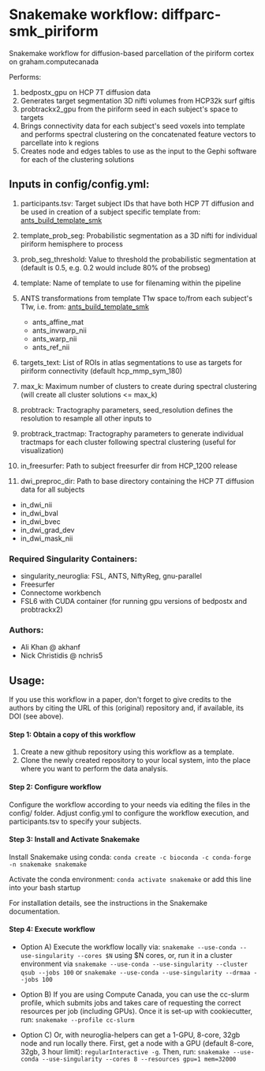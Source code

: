 # **Snakemake workflow: diffparc-smk_piriform**

Snakemake workflow for diffusion-based parcellation of the piriform cortex on graham.computecanada

Performs: 
1. bedpostx_gpu on HCP 7T diffusion data
2. Generates target segmentation 3D nifti volumes from HCP32k surf giftis
3. probtrackx2_gpu from the piriform seed in each subject's space to targets
4. Brings connectivity data for each subject's seed voxels into template and performs spectral clustering on the concatenated feature vectors to parcellate into k regions
5. Creates node and edges tables to use as the input to the Gephi software for each of the clustering solutions

## Inputs in config/config.yml:
1. participants.tsv: Target subject IDs that have both HCP 7T diffusion and be used in creation of a subject specific template from: [ants_build_template_smk](https://github.com/akhanf/ants_build_template_smk) 
2. template_prob_seg: Probabilistic segmentation as a 3D nifti for individual piriform hemisphere to process
3. prob_seg_threshold: Value to threshold the probabilistic segmentation at (default is 0.5, e.g. 0.2 would include 80% of the probseg)
4. template: Name of template to use for filenaming within the pipeline
5. ANTS transformations from template T1w space to/from each subject's T1w, i.e. from: [ants_build_template_smk](https://github.com/akhanf/ants_build_template_smk)
 
   * ants_affine_mat
   * ants_invwarp_nii
   * ants_warp_nii
   * ants_ref_nii

6. targets_text: List of ROIs in atlas segmentations to use as targets for piriform connectivity (default hcp_mmp_sym_180)
7. max_k: Maximum number of clusters to create during spectral clustering (will create all cluster solutions <= max_k)
8. probtrack: Tractography parameters, seed_resolution defines the resolution to resample all other inputs to
9. probtrack_tractmap: Tractography parameters to generate individual tractmaps for each cluster following spectral clustering (useful for visualization)
10. in_freesurfer: Path to subject freesurfer dir from HCP_1200 release
11. dwi_preproc_dir: Path to base directory containing the HCP 7T diffusion data for all subjects

   * in_dwi_nii
   * in_dwi_bval
   * in_dwi_bvec
   * in_dwi_grad_dev
   * in_dwi_mask_nii

### Required Singularity Containers:
* singularity_neuroglia: FSL, ANTS, NiftyReg, gnu-parallel
* Freesurfer
* Connectome workbench
* FSL6 with CUDA container (for running gpu versions of bedpostx and probtrackx2)

### Authors:
* Ali Khan @ akhanf
* Nick Christidis @ nchris5

## Usage:
If you use this workflow in a paper, don't forget to give credits to the authors by citing the URL of this (original) repository and, if available, its DOI (see above).

#### Step 1: Obtain a copy of this workflow
1. Create a new github repository using this workflow as a template.
2. Clone the newly created repository to your local system, into the place where you want to perform the data analysis.

#### Step 2: Configure workflow
Configure the workflow according to your needs via editing the files in the config/ folder. Adjust config.yml to configure the workflow execution, and participants.tsv to specify your subjects.

#### Step 3: Install and Activate Snakemake
Install Snakemake using conda: ```conda create -c bioconda -c conda-forge -n snakemake snakemake```


Activate the conda environment: ```conda activate snakemake``` or add this line into your bash startup

For installation details, see the instructions in the Snakemake documentation.

#### Step 4: Execute workflow
* Option A)
Execute the workflow locally via: ```snakemake --use-conda --use-singularity --cores $N```
using $N cores, or, run it in a cluster environment via ```snakemake --use-conda --use-singularity --cluster qsub --jobs 100``` or ```snakemake --use-conda --use-singularity --drmaa --jobs 100```

* Option B)
If you are using Compute Canada, you can use the cc-slurm profile, which submits jobs and takes care of requesting the correct resources per job (including GPUs). Once it is set-up with cookiecutter, run: ```snakemake --profile cc-slurm```

* Option C)
Or, with neuroglia-helpers can get a 1-GPU, 8-core, 32gb node and run locally there. First, get a node with a GPU (default 8-core, 32gb, 3 hour limit): ```regularInteractive -g```. Then, run: ```snakemake --use-conda --use-singularity --cores 8 --resources gpu=1 mem=32000```
